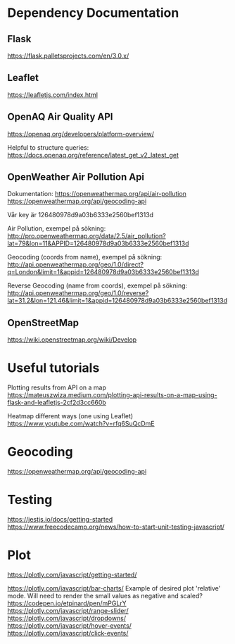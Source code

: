 # Dependency Documentation
## Flask
https://flask.palletsprojects.com/en/3.0.x/

## Leaflet
https://leafletjs.com/index.html

## OpenAQ Air Quality API
https://openaq.org/developers/platform-overview/

Helpful to structure queries:
https://docs.openaq.org/reference/latest_get_v2_latest_get

## OpenWeather Air Pollution Api
Dokumentation:
https://openweathermap.org/api/air-pollution
https://openweathermap.org/api/geocoding-api

Vår key är 126480978d9a03b6333e2560bef1313d

Air Pollution, exempel på sökning:
http://pro.openweathermap.org/data/2.5/air_pollution?lat=79&lon=11&APPID=126480978d9a03b6333e2560bef1313d

Geocoding (coords from name), exempel på sökning:
http://api.openweathermap.org/geo/1.0/direct?q=London&limit=1&appid=126480978d9a03b6333e2560bef1313d

Reverse Geocoding (name from coords), exempel på sökning:
http://api.openweathermap.org/geo/1.0/reverse?lat=31.2&lon=121.46&limit=1&appid=126480978d9a03b6333e2560bef1313d

## OpenStreetMap
https://wiki.openstreetmap.org/wiki/Develop

# Useful tutorials
Plotting results from API on a map
https://mateuszwiza.medium.com/plotting-api-results-on-a-map-using-flask-and-leafletjs-2cf2d3cc660b

Heatmap different ways (one using Leaflet)
https://www.youtube.com/watch?v=rfq6SuQcDmE

# Geocoding
https://openweathermap.org/api/geocoding-api

# Testing
https://jestjs.io/docs/getting-started
https://www.freecodecamp.org/news/how-to-start-unit-testing-javascript/

# Plot
https://plotly.com/javascript/getting-started/

https://plotly.com/javascript/bar-charts/
Example of desired plot 'relative' mode. Will need to render the small values as negative and scaled?
https://codepen.io/etpinard/pen/mPGLrY
https://plotly.com/javascript/range-slider/
https://plotly.com/javascript/dropdowns/
https://plotly.com/javascript/hover-events/
https://plotly.com/javascript/click-events/
